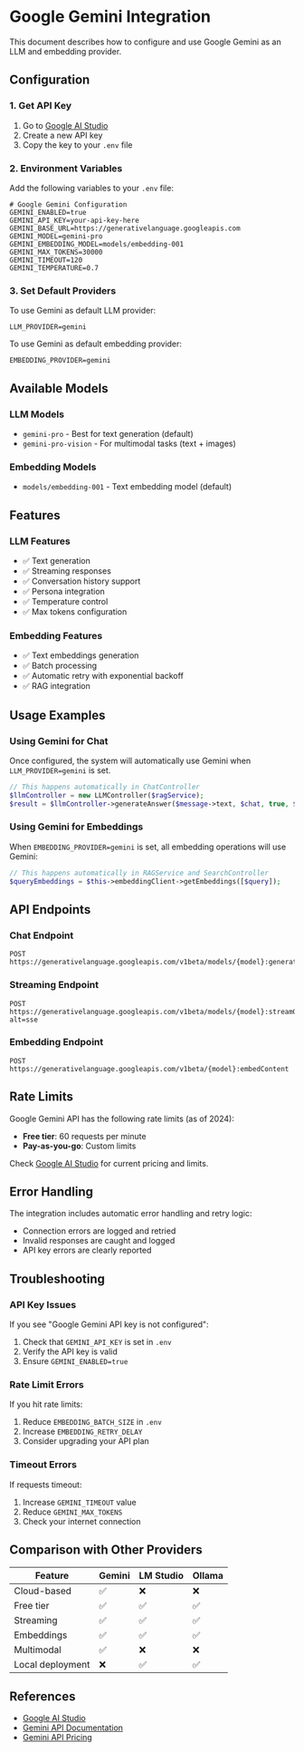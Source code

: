 # Google Gemini Integration

This document describes how to configure and use Google Gemini as an LLM and embedding provider.

## Configuration

### 1. Get API Key

1. Go to [Google AI Studio](https://makersuite.google.com/app/apikey)
2. Create a new API key
3. Copy the key to your `.env` file

### 2. Environment Variables

Add the following variables to your `.env` file:

```env
# Google Gemini Configuration
GEMINI_ENABLED=true
GEMINI_API_KEY=your-api-key-here
GEMINI_BASE_URL=https://generativelanguage.googleapis.com
GEMINI_MODEL=gemini-pro
GEMINI_EMBEDDING_MODEL=models/embedding-001
GEMINI_MAX_TOKENS=30000
GEMINI_TIMEOUT=120
GEMINI_TEMPERATURE=0.7
```

### 3. Set Default Providers

To use Gemini as default LLM provider:

```env
LLM_PROVIDER=gemini
```

To use Gemini as default embedding provider:

```env
EMBEDDING_PROVIDER=gemini
```

## Available Models

### LLM Models

- `gemini-pro` - Best for text generation (default)
- `gemini-pro-vision` - For multimodal tasks (text + images)

### Embedding Models

- `models/embedding-001` - Text embedding model (default)

## Features

### LLM Features

- ✅ Text generation
- ✅ Streaming responses
- ✅ Conversation history support
- ✅ Persona integration
- ✅ Temperature control
- ✅ Max tokens configuration

### Embedding Features

- ✅ Text embeddings generation
- ✅ Batch processing
- ✅ Automatic retry with exponential backoff
- ✅ RAG integration

## Usage Examples

### Using Gemini for Chat

Once configured, the system will automatically use Gemini when `LLM_PROVIDER=gemini` is set.

```php
// This happens automatically in ChatController
$llmController = new LLMController($ragService);
$result = $llmController->generateAnswer($message->text, $chat, true, $callback);
```

### Using Gemini for Embeddings

When `EMBEDDING_PROVIDER=gemini` is set, all embedding operations will use Gemini:

```php
// This happens automatically in RAGService and SearchController
$queryEmbeddings = $this->embeddingClient->getEmbeddings([$query]);
```

## API Endpoints

### Chat Endpoint

```
POST https://generativelanguage.googleapis.com/v1beta/models/{model}:generateContent
```

### Streaming Endpoint

```
POST https://generativelanguage.googleapis.com/v1beta/models/{model}:streamGenerateContent?alt=sse
```

### Embedding Endpoint

```
POST https://generativelanguage.googleapis.com/v1beta/{model}:embedContent
```

## Rate Limits

Google Gemini API has the following rate limits (as of 2024):

- **Free tier**: 60 requests per minute
- **Pay-as-you-go**: Custom limits

Check [Google AI Studio](https://ai.google.dev/pricing) for current pricing and limits.

## Error Handling

The integration includes automatic error handling and retry logic:

- Connection errors are logged and retried
- Invalid responses are caught and logged
- API key errors are clearly reported

## Troubleshooting

### API Key Issues

If you see "Google Gemini API key is not configured":

1. Check that `GEMINI_API_KEY` is set in `.env`
2. Verify the API key is valid
3. Ensure `GEMINI_ENABLED=true`

### Rate Limit Errors

If you hit rate limits:

1. Reduce `EMBEDDING_BATCH_SIZE` in `.env`
2. Increase `EMBEDDING_RETRY_DELAY`
3. Consider upgrading your API plan

### Timeout Errors

If requests timeout:

1. Increase `GEMINI_TIMEOUT` value
2. Reduce `GEMINI_MAX_TOKENS`
3. Check your internet connection

## Comparison with Other Providers

| Feature | Gemini | LM Studio | Ollama |
|---------|--------|-----------|--------|
| Cloud-based | ✅ | ❌ | ❌ |
| Free tier | ✅ | ✅ | ✅ |
| Streaming | ✅ | ✅ | ✅ |
| Embeddings | ✅ | ✅ | ✅ |
| Multimodal | ✅ | ❌ | ❌ |
| Local deployment | ❌ | ✅ | ✅ |

## References

- [Google AI Studio](https://makersuite.google.com/)
- [Gemini API Documentation](https://ai.google.dev/docs)
- [Gemini API Pricing](https://ai.google.dev/pricing)
